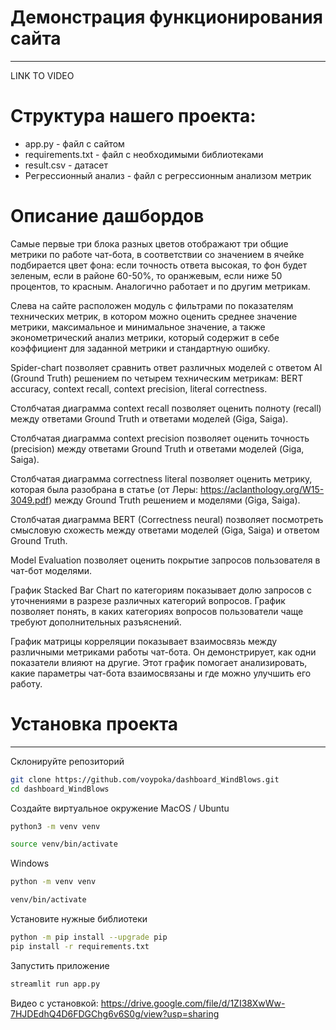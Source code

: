 # Демонстрация функционирования сайта
***
LINK TO VIDEO

# Структура нашего проекта: 
- app.py - файл с сайтом
- requirements.txt - файл с необходимыми библиотеками
- result.csv - датасет
- Регрессионный анализ - файл с регрессионным анализом метрик

# Описание дашбордов
Самые первые три блока разных цветов отображают три общие метрики по работе чат-бота, в соответствии со значением в ячейке подбирается цвет фона: если точность ответа высокая, то фон будет зеленым, если в районе 60-50%, то оранжевым, если ниже 50 процентов, то красным. Аналогично работает и по другим метрикам.

Слева на сайте расположен модуль с фильтрами по показателям технических метрик, в котором можно оценить среднее значение метрики, максимальное и минимальное значение, а также эконометрический анализ метрики, который содержит в себе коэффициент для заданной метрики и стандартную ошибку.

Spider-chart позволяет сравнить ответ различных моделей с ответом AI (Ground Truth) решением по четырем техническим метрикам: BERT accuracy, context recall, context precision, literal correctness. 

Столбчатая диаграмма context recall позволяет оценить полноту (recall) между ответами Ground Truth и ответами моделей (Giga, Saiga).

Столбчатая диаграмма context precision позволяет оценить точность (precision) между ответами Ground Truth и ответами моделей (Giga, Saiga).

Столбчатая диаграмма correctness literal позволяет оценить метрику, которая была разобрана в статье (от Леры: https://aclanthology.org/W15-3049.pdf) между Ground Truth решением и моделями (Giga, Saiga). 

Столбчатая диаграмма BERT (Correctness neural) позволяет посмотреть смысловую схожесть между ответами моделей (Giga, Saiga) и ответом Ground Truth.

Model Evaluation позволяет оценить покрытие запросов пользователя в чат-бот моделями.

График Stacked Bar Chart по категориям показывает долю  запросов с уточнениями в разрезе различных категорий вопросов. График позволяет понять, в каких категориях вопросов пользователи чаще требуют дополнительных разъяснений. 

График матрицы корреляции показывает взаимосвязь между различными метриками работы чат-бота. Он демонстрирует, как одни показатели влияют на другие. Этот график помогает анализировать, какие параметры чат-бота взаимосвязаны и где можно улучшить его работу.


# Установка проекта
*** 
Склонируйте репозиторий
```bash
git clone https://github.com/voypoka/dashboard_WindBlows.git
cd dashboard_WindBlows
```
Создайте виртуальное окружение
MacOS / Ubuntu
```bash
python3 -m venv venv

source venv/bin/activate
```
Windows
```bash
python -m venv venv

venv/bin/activate 
```

Установите нужные библиотеки
```bash
python -m pip install --upgrade pip
pip install -r requirements.txt
```

Запустить приложение
```bash
streamlit run app.py 
```
Видео с установкой: https://drive.google.com/file/d/1ZI38XwWw-7HJDEdhQ4D6FDGChg6v6S0g/view?usp=sharing
